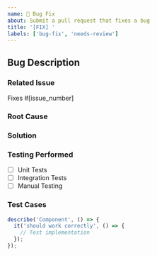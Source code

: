 ```yaml
---
name: 🐛 Bug Fix
about: Submit a pull request that fixes a bug
title: '[FIX] '
labels: ['bug-fix', 'needs-review']
---
```


## Bug Description
<!-- Describe the bug that was fixed -->

### Related Issue
Fixes #[issue_number]

### Root Cause
<!-- Explain what caused the bug -->

### Solution
<!-- Describe your solution to the bug -->

### Testing Performed
<!-- Describe the testing you've done -->
- [ ] Unit Tests
- [ ] Integration Tests
- [ ] Manual Testing

### Test Cases
```typescript
describe('Component', () => {
  it('should work correctly', () => {
    // Test implementation
  });
});

